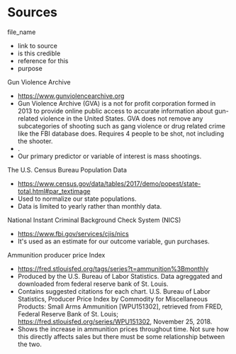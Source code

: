 # Sources

file_name
- link to source
- is this credible
- reference for this
- purpose
    
Gun Violence Archive 
- https://www.gunviolencearchive.org
- Gun Violence Archive (GVA) is a not for profit corporation formed in 2013 to provide online public access to accurate information about gun-related violence in the United States. GVA does not remove any subcategories of shooting such as gang violence or drug related crime like the FBI database does. Requires 4 people to be shot, not including the shooter.
- .
- Our primary predictor or variable of interest is mass shootings.

The U.S. Census Bureau Population Data
- https://www.census.gov/data/tables/2017/demo/popest/state-total.html#par_textimage
- Used to normalize our state populations. 
- Data is limited to yearly rather than monthly data.

National Instant Criminal Background Check System (NICS)
- https://www.fbi.gov/services/cjis/nics
- It's used as an estimate for our outcome variable, gun purchases. 

Ammunition producer price Index 
- https://fred.stlouisfed.org/tags/series?t=ammunition%3Bmonthly
- Produced by the U.S. Bureau of Labor Statistics. Data agreggated and downloaded from federal reserve bank of St. Louis.
- Contains suggested citations for each chart. U.S. Bureau of Labor Statistics, Producer Price Index by Commodity for Miscellaneous Products: Small Arms Ammunition [WPU151302], retrieved from FRED, Federal Reserve Bank of St. Louis; https://fred.stlouisfed.org/series/WPU151302, November 25, 2018.
- Shows the increase in ammunition prices throughout time. Not sure how this directly affects sales but there must be some relationship between the two. 